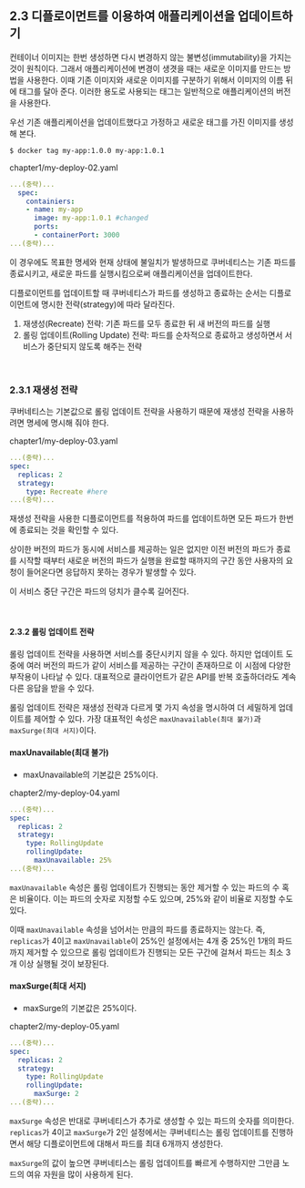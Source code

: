 ## 2.3 디플로이먼트를 이용하여 애플리케이션을 업데이트하기

컨테이너 이미지는 한번 생성하면 다시 변경하지 않는 불변성(immutability)을 가지는 것이 원칙이다. 그래서 애플리케이션에 변경이 생겻을 때는 새로운 이미지를 만드는 방법을 사용한다. 이때 기존 이미지와 새로운 이미지를 구분하기 위해서 이미지의 이름 뒤에 태그를 달아 준다. 이러한 용도로 사용되는 태그는 일반적으로 애플리케이션의 버전을 사용한다.

우선 기존 애플리케이션을 업데이트했다고 가정하고 새로운 태그를 가진 이미지를 생성해 본다.
```
$ docker tag my-app:1.0.0 my-app:1.0.1
```

chapter1/my-deploy-02.yaml
```yaml
...(중략)...
  spec:
    containiers:
    - name: my-app
      image: my-app:1.0.1 #changed
      ports:
      - containerPort: 3000
...(중략)...
```

이 경우에도 목표한 명세와 현재 상태에 불일치가 발생하므로 쿠버네티스는 기존 파드를 종료시키고, 새로운 파드를 실행시킴으로써 애플리케이션을 업데이트한다.

디플로이먼트를 업데이트할 때 쿠버네티스가 파드를 생성하고 종료하는 순서는 디플로이먼트에 명시한 전략(strategy)에 따라 달라진다.
1. 재생성(Recreate) 전략: 기존 파드를 모두 종료한 뒤 새 버전의 파드를 실행
2. 롤링 업데이트(Rolling Update) 전략: 파드를 순차적으로 종료하고 생성하면서 서비스가 중단되지 않도록 해주는 전략

<br/>

### 2.3.1 재생성 전략
쿠버네티스는 기본값으로 롤링 업데이트 전략을 사용하기 때문에 재생성 전략을 사용하려면 명세에 명시해 줘야 한다. 

chapter1/my-deploy-03.yaml
```yaml
...(중략)...
spec:
  replicas: 2
  strategy:
    type: Recreate #here
...(중략)...
```

재생성 전략을 사용한 디플로이먼트를 적용하여 파드를 업데이트하면 모든 파드가 한번에 종료되는 것을 확인할 수 있다.

상이한 버전의 파드가 동시에 서비스를 제공하는 일은 없지만 이전 버전의 파드가 종료를 시작할 때부터 새로운 버전의 파드가 실행을 완료할 때까지의 구간 동안 사용자의 요청이 들어온다면 응답하지 못하는 경우가 발생할 수 있다.

이 서비스 중단 구간은 파드의 덩치가 클수록 길어진다.

<br/>

#### 2.3.2 롤링 업데이트 전략

롤링 업데이트 전략을 사용하면 서비스를 중단시키지 않을 수 있다. 하지만 업데이트 도중에 여러 버전의 파드가 같이 서비스를 제공하는 구간이 존재하므로 이 시점에 다양한 부작용이 나타날 수 있다. 대표적으로 클라이언트가 같은 API를 반복 호출하더라도 계속 다른 응답을 받을 수 있다.

롤링 업데이트 전략은 재생성 전략과 다르게 몇 가지 속성을 명시하여 더 세밀하게 업데이트를 제어할 수 있다. 가장 대표적인 속성은 `maxUnavailable(최대 불가)`과 `maxSurge(최대 서지)`이다.

#### maxUnavailable(최대 불가)
- maxUnavailable의 기본값은 25%이다.

chapter2/my-deploy-04.yaml
```yaml
...(중략)...
spec:
  replicas: 2
  strategy:
    type: RollingUpdate
    rollingUpdate:
      maxUnavailable: 25%
...(중략)...
```

`maxUnavailable` 속성은 롤링 업데이트가 진행되는 동안 제거할 수 있는 파드의 수 혹은 비율이다. 이는 파드의 숫자로 지정할 수도 있으며, 25%와 같이 비율로 지정할 수도 있다.

이때 `maxUnavailable` 속성을 넘어서는 만큼의 파드를 종료하지는 않는다. 즉, `replicas`가 4이고 `maxUnavailable`이 25%인 설정에서는 4개 중 25%인 1개의 파드까지 제거할 수 있으므로 롤링 업데이트가 진행되는 모든 구간에 걸쳐서 파드는 최소 3개 이상 실행될 것이 보장된다.

#### maxSurge(최대 서지)
- maxSurge의 기본값은 25%이다.

chapter2/my-deploy-05.yaml
```yaml
...(중략)...
spec:
  replicas: 2
  strategy:
    type: RollingUpdate
    rollingUpdate:
      maxSurge: 2
...(중략)...
```

`maxSurge` 속성은 반대로 쿠버네티스가 추가로 생성할 수 있는 파드의 숫자를 의미한다. `replicas`가 4이고 `maxSurge`가 2인 설정에서는 쿠버네티스는 롤링 업데이트를 진행하면서 해당 디플로이먼트에 대해서 파드를 최대 6개까지 생성한다.

`maxSurge`의 값이 높으면 쿠버네티스는 롤링 업데이트를 빠르게 수행하지만 그만큼 노드의 여유 자원을 많이 사용하게 된다.

<br/>
